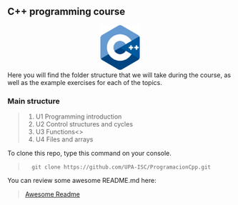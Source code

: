 ## C++ programming course

<div align ="center">
<img alt="c++" height="100" src="imagenes/c_logo.png"/>
</div>
Here you will find the folder structure that we will take during the course, as well as the example exercises for each of the topics.


### Main structure
> 1. U1 Programming introduction
> 2. U2 Control structures and cycles
> 3. U3 Functions<>
> 4. U4 Files and arrays

To clone this repo, type this command on your console.
>       git clone https://github.com/UPA-ISC/ProgramacionCpp.git


You can review some awesome README.md here: 
> [Awesome Readme](https://github.com/matiassingers/awesome-readme)
